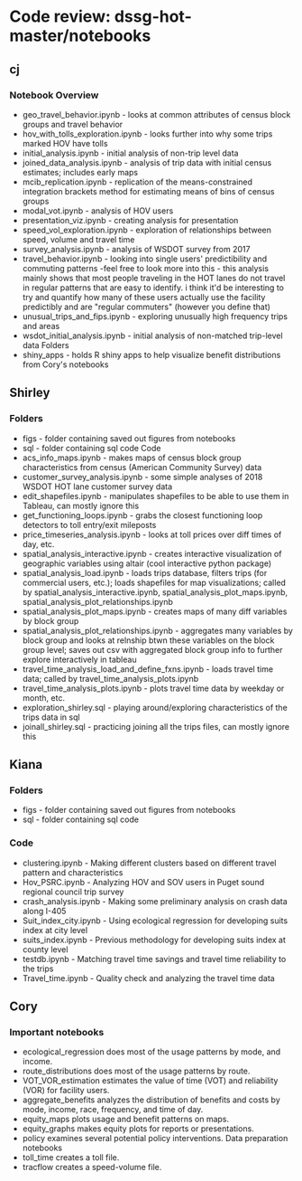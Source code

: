 # Code review: dssg-hot-master/notebooks

## cj
### Notebook Overview
- geo_travel_behavior.ipynb - looks at common attributes of census block groups and travel behavior  
- hov_with_tolls_exploration.ipynb - looks further into why some trips marked HOV have tolls  
- initial_analysis.ipynb - initial analysis of non-trip level data  
- joined_data_analysis.ipynb - analysis of trip data with initial census estimates; includes early maps  
- mcib_replication.ipynb - replication of the means-constrained integration brackets method for estimating means of bins of census groups  
- modal_vot.ipynb - analysis of HOV users  
- presentation_viz.ipynb - creating analysis for presentation  
- speed_vol_exploration.ipynb - exploration of relationships between speed, volume and travel time  
- survey_analysis.ipynb - analysis of WSDOT survey from 2017  
- travel_behavior.ipynb - looking into single users' predictibility and commuting patterns
-feel free to look more into this - this analysis mainly shows that most people traveling in the HOT lanes do not travel in regular patterns that are easy to identify. i think it'd be interesting to try and quantify how many of these users actually use the facility predictibly and are "regular commuters" (however you define that)  
- unusual_trips_and_fips.ipynb - exploring unusually high frequency trips and areas  
- wsdot_initial_analysis.ipynb - initial analysis of non-matched trip-level data
Folders  
- shiny_apps - holds R shiny apps to help visualize benefit distributions from Cory's notebooks  

## Shirley 
### Folders
- figs - folder containing saved out figures from notebooks
- sql - folder containing sql code
Code
- acs_info_maps.ipynb - makes maps of census block group characteristics from census (American Community Survey) data
- customer_survey_analysis.ipynb - some simple analyses of 2018 WSDOT HOT lane customer survey data
- edit_shapefiles.ipynb - manipulates shapefiles to be able to use them in Tableau, can mostly ignore this
- get_functioning_loops.ipynb - grabs the closest functioning loop detectors to toll entry/exit mileposts
- price_timeseries_analysis.ipynb - looks at toll prices over diff times of day, etc.
- spatial_analysis_interactive.ipynb - creates interactive visualization of geographic variables using altair (cool interactive python package)
- spatial_analysis_load.ipynb - loads trips database, filters trips (for commercial users, etc.); loads shapefiles for map visualizations; called by spatial_analysis_interactive.ipynb, spatial_analysis_plot_maps.ipynb, spatial_analysis_plot_relationships.ipynb
- spatial_analysis_plot_maps.ipynb - creates maps of many diff variables by block group
- spatial_analysis_plot_relationships.ipynb - aggregates many variables by block group and looks at relnship btwn these variables on the block group level; saves out csv with aggregated block group info to further explore interactively in tableau
- travel_time_analysis_load_and_define_fxns.ipynb - loads travel time data; called by travel_time_analysis_plots.ipynb
- travel_time_analysis_plots.ipynb - plots travel time data by weekday or month, etc.
- exploration_shirley.sql - playing around/exploring characteristics of the trips data in sql
- joinall_shirley.sql - practicing joining all the trips files, can mostly ignore this

## Kiana 
### Folders
- figs - folder containing saved out figures from notebooks
- sql - folder containing sql code
### Code
- clustering.ipynb - Making different clusters based on different travel pattern and characteristics
- Hov_PSRC.ipynb - Analyzing HOV and SOV users in Puget sound regional council trip survey
- crash_analysis.ipynb - Making some preliminary analysis on crash data along I-405
- Suit_index_city.ipynb - Using ecological regression for developing suits index at city level
- suits_index.ipynb - Previous methodology for developing suits index at county level
- testdb.ipynb - Matching travel time savings and travel time reliability to the trips
- Travel_time.ipynb - Quality check and analyzing the travel time data

## Cory
### Important notebooks
- ecological_regression does most of the usage patterns by mode, and income.
- route_distributions does most of the usage patterns by route.
- VOT_VOR_estimation estimates the value of time (VOT) and reliability (VOR) for facility users.
- aggregate_benefits analyzes the distribution of benefits and costs by mode, income, race, frequency, and time of day.
- equity_maps plots usage and benefit patterns on maps.
- equity_graphs makes equity plots for reports or presentations.
- policy examines several potential policy interventions.
Data preparation notebooks
- toll_time creates a toll file.
- tracflow creates a speed-volume file.


